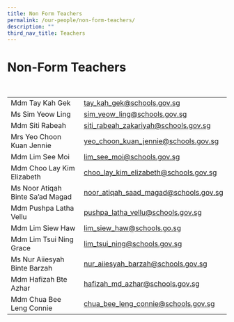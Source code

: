 ```yaml
---
title: Non Form Teachers
permalink: /our-people/non-form-teachers/
description: ""
third_nav_title: Teachers
---
```

<h1><b>Non-Form Teachers</b></h1>
<br>


|  |  | 
| -------- | -------- |
| Mdm Tay Kah Gek    | [tay_kah_gek@schools.gov.sg](mailto:tay_kah_gek@schools.gov.sg)    | 
|Ms Sim Yeow Ling|sim_yeow_ling@schools.gov.sg|
|Mdm Siti Rabeah|siti_rabeah_zakariyah@schools.gov.sg|
|Mrs Yeo Choon Kuan Jennie|yeo_choon_kuan_jennie@schools.gov.sg|
|Mdm Lim See Moi|lim_see_moi@schools.gov.sg|
|Mdm Choo Lay Kim Elizabeth|choo_lay_kim_elizabeth@schools.gov.sg|
|Ms Noor Atiqah Binte Sa’ad Magad|noor_atiqah_saad_magad@schools.gov.sg|
|Mdm Pushpa Latha Vellu|pushpa_latha_vellu@schools.gov.sg|
|Mdm Lim Siew Haw|lim_siew_haw@schools.go.sg|
|Mdm Lim Tsui Ning Grace|lim_tsui_ning@schools.gov.sg|
|Ms Nur Aiiesyah Binte Barzah|nur_aiiesyah_barzah@schools.gov.sg|
|Mdm Hafizah Bte Azhar|hafizah_md_azhar@schools.gov.sg|
|Mdm Chua Bee Leng Connie|chua_bee_leng_connie@schools.gov.sg|